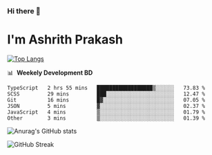 ### Hi there 👋
# I'm Ashrith Prakash

[![Top Langs](https://github-readme-stats.vercel.app/api/top-langs/?username=xxcheckmatexx&count_private=true&include_all_commits=true&show_icons=true&line_height=20&title_color=FFFFFF&icon_color=FFFFFF&text_color=FFFFFF&bg_color=0D1117&langs_count=8)](https://github.com/anuraghazra/github-readme-stats)

📊 &nbsp;**Weekely Development BD**

<!--START_SECTION:waka-->

```text
TypeScript   2 hrs 55 mins   ██████████████████▒░░░░░░   73.83 %
SCSS         29 mins         ███░░░░░░░░░░░░░░░░░░░░░░   12.47 %
Git          16 mins         █▓░░░░░░░░░░░░░░░░░░░░░░░   07.05 %
JSON         5 mins          ▓░░░░░░░░░░░░░░░░░░░░░░░░   02.37 %
JavaScript   4 mins          ▒░░░░░░░░░░░░░░░░░░░░░░░░   01.79 %
Other        3 mins          ▒░░░░░░░░░░░░░░░░░░░░░░░░   01.39 %
```

<!--END_SECTION:waka-->

![Anurag's GitHub stats](https://github-readme-stats.vercel.app/api?username=xxcheckmatexx&count_private=true&show_icons=true&theme=merko)  

![GitHub Streak](http://github-readme-streak-stats.herokuapp.com?user=xxcheckmatexx&theme=merko&hide_border=true&date_format=M%20j%5B%2C%20Y%5D&fire=DD0E0B)
<br/>
